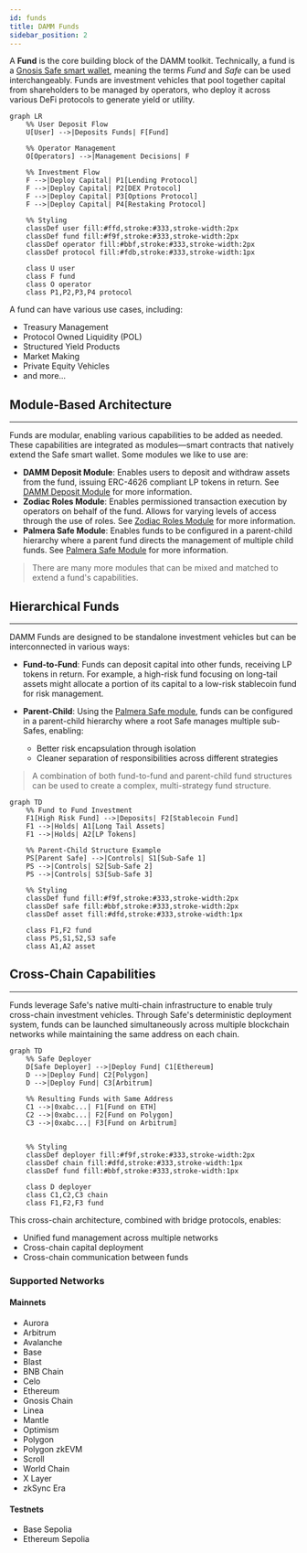 ```yaml
---
id: funds
title: DAMM Funds
sidebar_position: 2
---
```


A **Fund** is the core building block of the DAMM toolkit. Technically, a fund is a [Gnosis Safe smart wallet](https://docs.safe.global/home/what-is-safe), meaning the terms *Fund* and *Safe* can be used interchangeably. Funds are investment vehicles that pool together capital from shareholders to be managed by operators, who deploy it across various DeFi protocols to generate yield or utility.

```mermaid
graph LR
    %% User Deposit Flow
    U[User] -->|Deposits Funds| F[Fund]
    
    %% Operator Management
    O[Operators] -->|Management Decisions| F
    
    %% Investment Flow
    F -->|Deploy Capital| P1[Lending Protocol]
    F -->|Deploy Capital| P2[DEX Protocol]
    F -->|Deploy Capital| P3[Options Protocol]
    F -->|Deploy Capital| P4[Restaking Protocol]
    
    %% Styling
    classDef user fill:#ffd,stroke:#333,stroke-width:2px
    classDef fund fill:#f9f,stroke:#333,stroke-width:2px
    classDef operator fill:#bbf,stroke:#333,stroke-width:2px
    classDef protocol fill:#fdb,stroke:#333,stroke-width:1px
    
    class U user
    class F fund
    class O operator
    class P1,P2,P3,P4 protocol
```


A fund can have various use cases, including: 
- Treasury Management
- Protocol Owned Liquidity (POL)
- Structured Yield Products
- Market Making
- Private Equity Vehicles
- and more...


## Module-Based Architecture
---

 Funds are modular, enabling various capabilities to be added as needed. These capabilities are integrated as modules—smart contracts that natively extend the Safe smart wallet. Some modules we like to use are:

- **DAMM Deposit Module**: Enables users to deposit and withdraw assets from the fund, issuing ERC-4626 compliant LP tokens in return. See [DAMM Deposit Module](./deposit_module.md) for more information.
- **Zodiac Roles Module**: Enables permissioned transaction execution by operators on behalf of the fund. Allows for varying levels of access through the use of roles. See [Zodiac Roles Module](https://www.zodiac.wiki/documentation/roles-modifier) for more information.
- **Palmera Safe Module**: Enables funds to be configured in a parent-child hierarchy where a parent fund directs the management of multiple child funds. See [Palmera Safe Module](https://docs.palmeradao.xyz/palmera-module-safe-hierarchical-structure) for more information.


> There are many more modules that can be mixed and matched to extend a fund's capabilities. 


## Hierarchical Funds
---

DAMM Funds are designed to be standalone investment vehicles but can be interconnected in various ways:

- **Fund-to-Fund**: Funds can deposit capital into other funds, receiving LP tokens in return. For example, a high-risk fund focusing on long-tail assets might allocate a portion of its capital to a low-risk stablecoin fund for risk management.

- **Parent-Child**: Using the [Palmera Safe module](https://docs.palmeradao.xyz/palmera-module-safe-hierarchical-structure), funds can be configured in a parent-child hierarchy where a root Safe manages multiple sub-Safes, enabling:
  - Better risk encapsulation through isolation
  - Cleaner separation of responsibilities across different strategies

> A combination of both fund-to-fund and parent-child fund structures can be used to create a complex, multi-strategy fund structure.

```mermaid
graph TD
    %% Fund to Fund Investment
    F1[High Risk Fund] -->|Deposits| F2[Stablecoin Fund]
    F1 -->|Holds| A1[Long Tail Assets]
    F1 -->|Holds| A2[LP Tokens]
    
    %% Parent-Child Structure Example
    PS[Parent Safe] -->|Controls| S1[Sub-Safe 1]
    PS -->|Controls| S2[Sub-Safe 2]
    PS -->|Controls| S3[Sub-Safe 3]
    
    %% Styling
    classDef fund fill:#f9f,stroke:#333,stroke-width:2px
    classDef safe fill:#bbf,stroke:#333,stroke-width:2px
    classDef asset fill:#dfd,stroke:#333,stroke-width:1px
    
    class F1,F2 fund
    class PS,S1,S2,S3 safe
    class A1,A2 asset
```


## Cross-Chain Capabilities
---

Funds leverage Safe's native multi-chain infrastructure to enable truly cross-chain investment vehicles. Through Safe's deterministic deployment system, funds can be launched simultaneously across multiple blockchain networks while maintaining the same address on each chain.

```mermaid
graph TD
    %% Safe Deployer
    D[Safe Deployer] -->|Deploy Fund| C1[Ethereum]
    D -->|Deploy Fund| C2[Polygon]
    D -->|Deploy Fund| C3[Arbitrum]
    
    %% Resulting Funds with Same Address
    C1 -->|0xabc...| F1[Fund on ETH]
    C2 -->|0xabc...| F2[Fund on Polygon]
    C3 -->|0xabc...| F3[Fund on Arbitrum]

    
    %% Styling
    classDef deployer fill:#f9f,stroke:#333,stroke-width:2px
    classDef chain fill:#dfd,stroke:#333,stroke-width:1px
    classDef fund fill:#bbf,stroke:#333,stroke-width:1px
    
    class D deployer
    class C1,C2,C3 chain
    class F1,F2,F3 fund
```

This cross-chain architecture, combined with bridge protocols, enables:
- Unified fund management across multiple networks
- Cross-chain capital deployment
- Cross-chain communication between funds

### Supported Networks

#### Mainnets
- Aurora
- Arbitrum
- Avalanche
- Base
- Blast
- BNB Chain
- Celo
- Ethereum
- Gnosis Chain
- Linea
- Mantle
- Optimism
- Polygon
- Polygon zkEVM
- Scroll
- World Chain
- X Layer
- zkSync Era

#### Testnets
- Base Sepolia
- Ethereum Sepolia